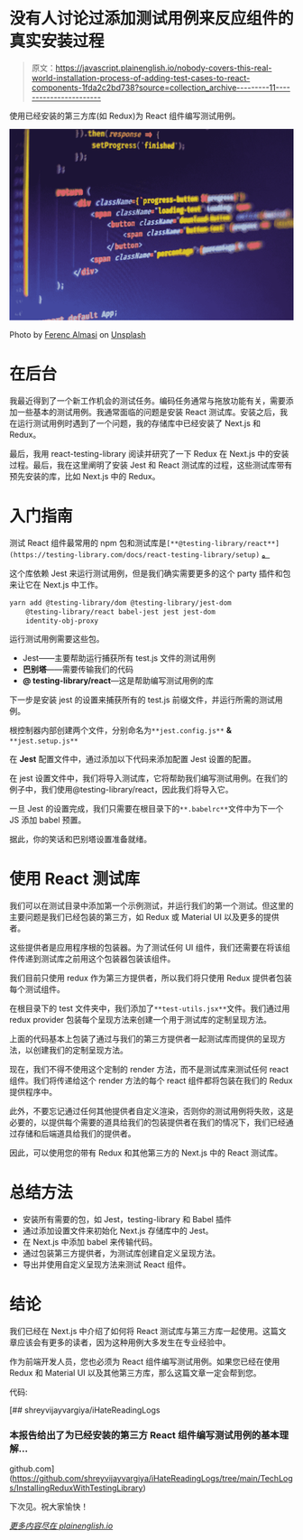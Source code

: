 # 没有人讨论过添加测试用例来反应组件的真实安装过程

> 原文：<https://javascript.plainenglish.io/nobody-covers-this-real-world-installation-process-of-adding-test-cases-to-react-components-1fda2c2bd738?source=collection_archive---------11----------------------->

使用已经安装的第三方库(如 Redux)为 React 组件编写测试用例。

![](img/3debfa5947c186db3b420539b4edeafe.png)

Photo by [Ferenc Almasi](https://unsplash.com/@flowforfrank?utm_source=medium&utm_medium=referral) on [Unsplash](https://unsplash.com?utm_source=medium&utm_medium=referral)

# 在后台

我最近得到了一个新工作机会的测试任务。编码任务通常与拖放功能有关，需要添加一些基本的测试用例。我通常面临的问题是安装 React 测试库。安装之后，我在运行测试用例时遇到了一个问题，我的存储库中已经安装了 Next.js 和 Redux。

最后，我用 react-testing-library 阅读并研究了一下 Redux 在 Next.js 中的安装过程。最后，我在这里阐明了安装 Jest 和 React 测试库的过程，这些测试库带有预先安装的库，比如 Next.js 中的 Redux。

# 入门指南

测试 React 组件最常用的 npm 包和测试库是`[**@testing-library/react**](https://testing-library.com/docs/react-testing-library/setup)` [**。**](https://testing-library.com/docs/react-testing-library/setup)

这个库依赖 Jest 来运行测试用例，但是我们确实需要更多的这个 party 插件和包来让它在 Next.js 中工作。

```
yarn add @testing-library/dom @testing-library/jest-dom 
    @testing-library/react babel-jest jest jest-dom 
    identity-obj-proxy
```

运行测试用例需要这些包。

*   Jest——主要帮助运行捕获所有 test.js 文件的测试用例
*   **巴别塔**——需要传输我们的代码
*   **@ testing-library/react**—这是帮助编写测试用例的库

下一步是安装 jest 的设置来捕获所有的 test.js 前缀文件，并运行所需的测试用例。

根控制器内部创建两个文件，分别命名为`**jest.config.js**` **&** `**jest.setup.js**`

在 **Jest** 配置文件中，通过添加以下代码来添加配置 Jest 设置的配置。

在 jest 设置文件中，我们将导入测试库，它将帮助我们编写测试用例。在我们的例子中，我们使用@testing-library/react，因此我们将导入它。

一旦 Jest 的设置完成，我们只需要在根目录下的`**.babelrc**`文件中为下一个 JS 添加 babel 预置。

据此，你的笑话和巴别塔设置准备就绪。

# 使用 React 测试库

我们可以在测试目录中添加第一个示例测试，并运行我们的第一个测试。但这里的主要问题是我们已经包装的第三方，如 Redux 或 Material UI 以及更多的提供者。

这些提供者是应用程序根的包装器。为了测试任何 UI 组件，我们还需要在将该组件传递到测试库之前用这个包装器包装该组件。

我们目前只使用 redux 作为第三方提供者，所以我们将只使用 Redux 提供者包装每个测试组件。

在根目录下的 test 文件夹中，我们添加了`**test-utils.jsx**`文件。我们通过用 redux provider 包装每个呈现方法来创建一个用于测试库的定制呈现方法。

上面的代码基本上包装了通过与我们的第三方提供者一起测试库而提供的呈现方法，以创建我们的定制呈现方法。

现在，我们不得不使用这个定制的 render 方法，而不是测试库来测试任何 react 组件。我们将传递给这个 render 方法的每个 react 组件都将包装在我们的 Redux 提供程序中。

此外，不要忘记通过任何其他提供者自定义渲染，否则你的测试用例将失败，这是必要的，以提供每个需要的道具给我们的包装提供者在我们的情况下，我们已经通过存储和后端道具给我们的提供者。

因此，可以使用您的带有 Redux 和其他第三方的 Next.js 中的 React 测试库。

# 总结方法

*   安装所有需要的包，如 Jest，testing-library 和 Babel 插件
*   通过添加设置文件来初始化 Next.js 存储库中的 Jest。
*   在 Next.js 中添加 babel 来传输代码。
*   通过包装第三方提供者，为测试库创建自定义呈现方法。
*   导出并使用自定义呈现方法来测试 React 组件。

# 结论

我们已经在 Next.js 中介绍了如何将 React 测试库与第三方库一起使用。这篇文章应该会有更多的读者，因为这种用例大多发生在专业经验中。

作为前端开发人员，您也必须为 React 组件编写测试用例。如果您已经在使用 Redux 和 Material UI 以及其他第三方库，那么这篇文章一定会帮到您。

代码:

[](https://github.com/shreyvijayvargiya/iHateReadingLogs/tree/main/TechLogs/InstallingReduxWithTestingLibrary) [## shreyvijayvargiya/iHateReadingLogs

### 本报告给出了为已经安装的第三方 React 组件编写测试用例的基本理解…

github.com](https://github.com/shreyvijayvargiya/iHateReadingLogs/tree/main/TechLogs/InstallingReduxWithTestingLibrary) 

下次见。祝大家愉快！

[*更多内容尽在 plainenglish.io*](http://plainenglish.io/)